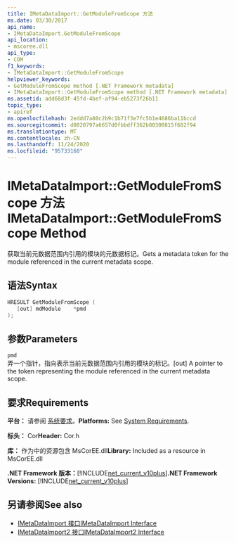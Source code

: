 ```yaml
---
title: IMetaDataImport::GetModuleFromScope 方法
ms.date: 03/30/2017
api_name:
- IMetaDataImport.GetModuleFromScope
api_location:
- mscoree.dll
api_type:
- COM
f1_keywords:
- IMetaDataImport::GetModuleFromScope
helpviewer_keywords:
- GetModuleFromScope method [.NET Framework metadata]
- IMetaDataImport::GetModuleFromScope method [.NET Framework metadata]
ms.assetid: add68d3f-45fd-4bef-af94-eb5273f26b11
topic_type:
- apiref
ms.openlocfilehash: 2eddd7a80c2b9c1b71f3e7fc5b1e4686ba11bccd
ms.sourcegitcommit: d8020797a6657d0fbbdff362b80300815f682f94
ms.translationtype: MT
ms.contentlocale: zh-CN
ms.lasthandoff: 11/24/2020
ms.locfileid: "95733160"
---
```

# <a name="imetadataimportgetmodulefromscope-method"></a><span data-ttu-id="f6cef-102">IMetaDataImport::GetModuleFromScope 方法</span><span class="sxs-lookup"><span data-stu-id="f6cef-102">IMetaDataImport::GetModuleFromScope Method</span></span>

<span data-ttu-id="f6cef-103">获取当前元数据范围内引用的模块的元数据标记。</span><span class="sxs-lookup"><span data-stu-id="f6cef-103">Gets a metadata token for the module referenced in the current metadata scope.</span></span>  
  
## <a name="syntax"></a><span data-ttu-id="f6cef-104">语法</span><span class="sxs-lookup"><span data-stu-id="f6cef-104">Syntax</span></span>  
  
```cpp  
HRESULT GetModuleFromScope (  
   [out] mdModule    *pmd  
);  
```  
  
## <a name="parameters"></a><span data-ttu-id="f6cef-105">参数</span><span class="sxs-lookup"><span data-stu-id="f6cef-105">Parameters</span></span>  

 `pmd`  
 <span data-ttu-id="f6cef-106">弄一个指针，指向表示当前元数据范围内引用的模块的标记。</span><span class="sxs-lookup"><span data-stu-id="f6cef-106">[out] A pointer to the token representing the module referenced in the current metadata scope.</span></span>  
  
## <a name="requirements"></a><span data-ttu-id="f6cef-107">要求</span><span class="sxs-lookup"><span data-stu-id="f6cef-107">Requirements</span></span>  

 <span data-ttu-id="f6cef-108">**平台：** 请参阅 [系统要求](../../get-started/system-requirements.md)。</span><span class="sxs-lookup"><span data-stu-id="f6cef-108">**Platforms:** See [System Requirements](../../get-started/system-requirements.md).</span></span>  
  
 <span data-ttu-id="f6cef-109">**标头：** Cor</span><span class="sxs-lookup"><span data-stu-id="f6cef-109">**Header:** Cor.h</span></span>  
  
 <span data-ttu-id="f6cef-110">**库：** 作为中的资源包含 MsCorEE.dll</span><span class="sxs-lookup"><span data-stu-id="f6cef-110">**Library:** Included as a resource in MsCorEE.dll</span></span>  
  
 <span data-ttu-id="f6cef-111">**.NET Framework 版本：**[!INCLUDE[net_current_v10plus](../../../../includes/net-current-v10plus-md.md)]</span><span class="sxs-lookup"><span data-stu-id="f6cef-111">**.NET Framework Versions:** [!INCLUDE[net_current_v10plus](../../../../includes/net-current-v10plus-md.md)]</span></span>  
  
## <a name="see-also"></a><span data-ttu-id="f6cef-112">另请参阅</span><span class="sxs-lookup"><span data-stu-id="f6cef-112">See also</span></span>

- [<span data-ttu-id="f6cef-113">IMetaDataImport 接口</span><span class="sxs-lookup"><span data-stu-id="f6cef-113">IMetaDataImport Interface</span></span>](imetadataimport-interface.md)
- [<span data-ttu-id="f6cef-114">IMetaDataImport2 接口</span><span class="sxs-lookup"><span data-stu-id="f6cef-114">IMetaDataImport2 Interface</span></span>](imetadataimport2-interface.md)
